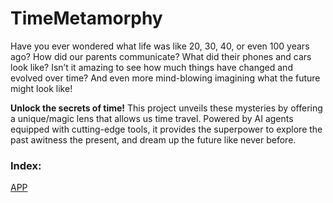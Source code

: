 # TimeMetamorphy

Have you ever wondered what life was like 20, 30, 40, or even 100 years ago? How did our parents communicate? What did their phones and cars look like? 
Isn’t it amazing to see how much things have changed and evolved over time? And even more mind-blowing imagining what the future might look like!

**Unlock the secrets of time!**
This project unveils these mysteries by offering a unique/magic lens that allows us time travel. Powered by AI agents equipped with cutting-edge tools, it provides the superpower to explore the past awitness the present, and dream up the future like never before.  

### Index:


[APP](https://huggingface.co/spaces/AMfeta99/Object_Evolution_Generator)

